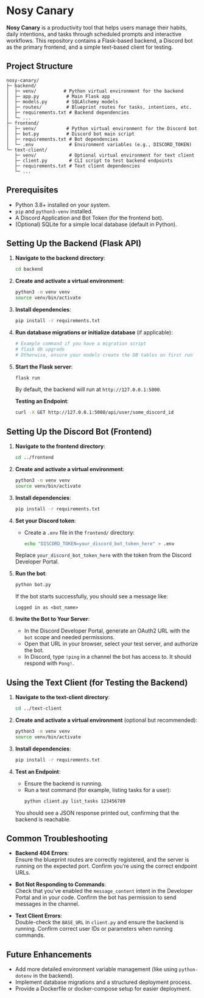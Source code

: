 # Nosy Canary

**Nosy Canary** is a productivity tool that helps users manage their habits, daily intentions, and tasks through scheduled prompts and interactive workflows. This repository contains a Flask-based backend, a Discord bot as the primary frontend, and a simple text-based client for testing.

## Project Structure

```
nosy-canary/
├─ backend/
│  ├─ venv/          # Python virtual environment for the backend
│  ├─ app.py          # Main Flask app
│  ├─ models.py       # SQLAlchemy models
│  ├─ routes/         # Blueprint routes for tasks, intentions, etc.
│  ├─ requirements.txt # Backend dependencies
│  └─ ...             
├─ frontend/
│  ├─ venv/           # Python virtual environment for the Discord bot
│  ├─ bot.py          # Discord bot main script
│  ├─ requirements.txt # Bot dependencies
│  └─ .env             # Environment variables (e.g., DISCORD_TOKEN)
└─ text-client/
   ├─ venv/            # Optional virtual environment for text client
   ├─ client.py        # CLI script to test backend endpoints
   ├─ requirements.txt # Text client dependencies
   └─ ...
```

## Prerequisites

- Python 3.8+ installed on your system.
- `pip` and `python3-venv` installed.
- A Discord Application and Bot Token (for the frontend bot).
- (Optional) SQLite for a simple local database (default in Python).

## Setting Up the Backend (Flask API)

1. **Navigate to the backend directory**:
   ```bash
   cd backend
   ```

2. **Create and activate a virtual environment**:
   ```bash
   python3 -m venv venv
   source venv/bin/activate
   ```

3. **Install dependencies**:
   ```bash
   pip install -r requirements.txt
   ```

4. **Run database migrations or initialize database** (if applicable):
   ```bash
   # Example command if you have a migration script
   # flask db upgrade
   # Otherwise, ensure your models create the DB tables on first run
   ```

5. **Start the Flask server**:
   ```bash
   flask run
   ```
   By default, the backend will run at `http://127.0.0.1:5000`.

   **Testing an Endpoint**:
   ```bash
   curl -X GET http://127.0.0.1:5000/api/user/some_discord_id
   ```

## Setting Up the Discord Bot (Frontend)

1. **Navigate to the frontend directory**:
   ```bash
   cd ../frontend
   ```

2. **Create and activate a virtual environment**:
   ```bash
   python3 -m venv venv
   source venv/bin/activate
   ```

3. **Install dependencies**:
   ```bash
   pip install -r requirements.txt
   ```

4. **Set your Discord token**:
   - Create a `.env` file in the `frontend/` directory:
     ```bash
     echo "DISCORD_TOKEN=your_discord_bot_token_here" > .env
     ```
   
   Replace `your_discord_bot_token_here` with the token from the Discord Developer Portal.

5. **Run the bot**:
   ```bash
   python bot.py
   ```

   If the bot starts successfully, you should see a message like:
   ```
   Logged in as <bot_name>
   ```

6. **Invite the Bot to Your Server**:
   - In the Discord Developer Portal, generate an OAuth2 URL with the `bot` scope and needed permissions.
   - Open that URL in your browser, select your test server, and authorize the bot.
   - In Discord, type `!ping` in a channel the bot has access to. It should respond with `Pong!`.

## Using the Text Client (for Testing the Backend)

1. **Navigate to the text-client directory**:
   ```bash
   cd ../text-client
   ```

2. **Create and activate a virtual environment** (optional but recommended):
   ```bash
   python3 -m venv venv
   source venv/bin/activate
   ```

3. **Install dependencies**:
   ```bash
   pip install -r requirements.txt
   ```

4. **Test an Endpoint**:
   - Ensure the backend is running.
   - Run a test command (for example, listing tasks for a user):
     ```bash
     python client.py list_tasks 123456789
     ```
   
   You should see a JSON response printed out, confirming that the backend is reachable.

## Common Troubleshooting

- **Backend 404 Errors**:  
  Ensure the blueprint routes are correctly registered, and the server is running on the expected port. Confirm you’re using the correct endpoint URLs.

- **Bot Not Responding to Commands**:  
  Check that you’ve enabled the `message_content` intent in the Developer Portal and in your code. Confirm the bot has permission to send messages in the channel.

- **Text Client Errors**:  
  Double-check the `BASE_URL` in `client.py` and ensure the backend is running. Confirm correct user IDs or parameters when running commands.

## Future Enhancements

- Add more detailed environment variable management (like using `python-dotenv` in the backend).
- Implement database migrations and a structured deployment process.
- Provide a Dockerfile or docker-compose setup for easier deployment.
